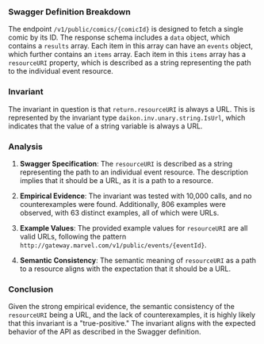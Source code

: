 ### Swagger Definition Breakdown

The endpoint `/v1/public/comics/{comicId}` is designed to fetch a single comic by its ID. The response schema includes a `data` object, which contains a `results` array. Each item in this array can have an `events` object, which further contains an `items` array. Each item in this `items` array has a `resourceURI` property, which is described as a string representing the path to the individual event resource.

### Invariant

The invariant in question is that `return.resourceURI` is always a URL. This is represented by the invariant type `daikon.inv.unary.string.IsUrl`, which indicates that the value of a string variable is always a URL.

### Analysis

1. **Swagger Specification**: The `resourceURI` is described as a string representing the path to an individual event resource. The description implies that it should be a URL, as it is a path to a resource.

2. **Empirical Evidence**: The invariant was tested with 10,000 calls, and no counterexamples were found. Additionally, 806 examples were observed, with 63 distinct examples, all of which were URLs.

3. **Example Values**: The provided example values for `resourceURI` are all valid URLs, following the pattern `http://gateway.marvel.com/v1/public/events/{eventId}`.

4. **Semantic Consistency**: The semantic meaning of `resourceURI` as a path to a resource aligns with the expectation that it should be a URL.

### Conclusion

Given the strong empirical evidence, the semantic consistency of the `resourceURI` being a URL, and the lack of counterexamples, it is highly likely that this invariant is a "true-positive." The invariant aligns with the expected behavior of the API as described in the Swagger definition.
